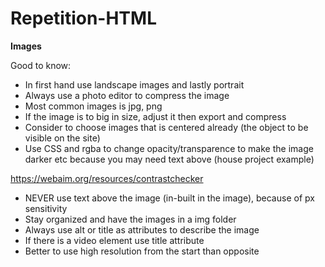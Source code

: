 # Repetition-HTML

**Images**

Good to know:
- In first hand use landscape images and lastly portrait
- Always use a photo editor to compress the image
- Most common images is jpg, png
- If the image is to big in size, adjust it then export and compress
- Consider to choose images that is centered already (the object to be visible on the site)
- Use CSS and rgba to change opacity/transparence to make the image darker etc because you may need text above (house project example)

https://webaim.org/resources/contrastchecker

- NEVER use text above the image (in-built in the image), because of px sensitivity
- Stay organized and have the images in a img folder
- Always use alt or title as attributes to describe the image
- If there is a video element use title attribute
- Better to use high resolution from the start than opposite

